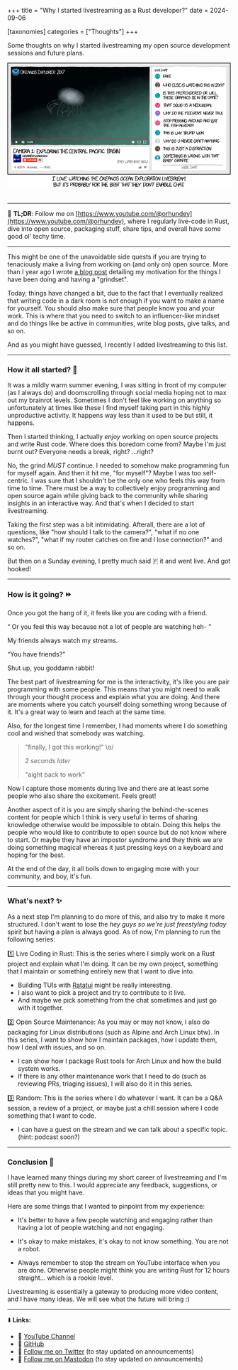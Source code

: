 +++
title = "Why I started livestreaming as a Rust developer?"
date = 2024-09-06

[taxonomies]
categories = ["Thoughts"]
+++

Some thoughts on why I started livestreaming my open source development sessions and future plans.

<!-- more -->

<center>

<img alt="https://xkcd.com/1836/" src="/xkcd1836.png"/>

</center>

<br>

---

🦀 **TL;DR**: Follow me on <g>[https://www.youtube.com/@orhundev](https://www.youtube.com/@orhundev)</g>, where I regularly live-code in Rust, dive into open source, packaging stuff, share tips, and overall have some good ol' techy time.

---

This might be one of the unavoidable side quests if you are trying to tenaciously make a living from working on (and only on) open source. More than I year ago I wrote [a blog post](https://blog.orhun.dev/open-source-grindset/) detailing my motivation for the things I have been doing and having a "grindset".

Today, things have changed a bit, due to the fact that I eventually realized that writing code in a dark room is not enough if you want to make a name for yourself. You should also make sure that people know you and your work. This is where that you need to switch to an influencer-like mindset and do things like be active in communities, write blog posts, give talks, and so on.

And as you might have guessed, I recently I added <g>livestreaming</g> to this list.

---

### **How it all started?** 🌱

It was a mildly warm summer evening, I was sitting in front of my computer (as I always do) and doomscrolling through social media hoping not to max out my brainrot levels. Sometimes I don't feel like working on anything so unfortunately at times like these I find myself taking part in this highly unproductive activity. It happens way less than it used to be but still, it happens.

Then I started thinking, I actually _enjoy_ working on open source projects and write Rust code. Where does this boredom come from? Maybe I'm just burnt out? Everyone needs a break, right? ...right?

No, the grind _MUST_ continue. I needed to somehow make programming fun for myself again. And then it hit me, "for myself"? Maybe I was too self-centric. I was sure that I shouldn't be the only one who feels this way from time to time. There must be a way to collectively enjoy programming and open source again while giving back to the community while sharing insights in an interactive way. And that's when I decided to start livestreaming.

Taking the first step was a bit intimidating. Afterall, there are a lot of questions, like "how should I talk to the camera?", "what if no one watches?", "what if my router catches on fire and I lose connection?" and so on.

But then on a Sunday evening, I pretty much said 🇫 it and went live. And got hooked!

---

### **How is it going?** ⏩

Once you got the hang of it, it feels like you are coding with a friend.

<q> Or you feel this way because not a lot of people are watching heh- </q>

My friends always watch my streams.

<q>You have friends?</q>

Shut up, you goddamn rabbit!

The best part of livestreaming for me is the interactivity, it's like you are pair programming with some people. This means that you might need to walk through your thought process and explain what you are doing. And there are moments where you catch yourself doing something wrong because of it. It's a great way to learn and teach at the same time.

Also, for the longest time I remember, I had moments where I do something cool and wished that somebody was watching.

> "finally, I got this working!" \o/
>
> _2 seconds later_
>
> "aight back to work"

Now I capture those moments during live and there are at least some people who also share the excitement. Feels great!

Another aspect of it is you are simply sharing the behind-the-scenes content for people which I think is very useful in terms of sharing knowledge otherwise would be impossible to obtain. Doing this helps the people who would like to contribute to open source but do not know where to start. Or maybe they have an impostor syndrome and they think we are doing something magical whereas it just pressing keys on a keyboard and hoping for the best.

At the end of the day, it all boils down to engaging more with your community, and boy, it's fun.

---

### **What's next?** ✨

As a next step I'm planning to do more of this, and also try to make it more structured. I don't want to lose the _hey guys so we're just freestyling today_ spirit but having a plan is always good. As of now, I'm planning to run the following series:

1️⃣ <g>Live Coding in Rust</g>: This is the series where I simply work on a Rust project and explain what I'm doing. It can be my own project, something that I maintain or something entirely new that I want to dive into.

- Building TUIs with [Ratatui](https://ratatui.rs) might be really interesting.
- I also want to pick a project and try to contribute to it live.
- And maybe we pick something from the chat sometimes and just go with it together.

2️⃣ <g>Open Source Maintenance</g>: As you may or may not know, I also do packaging for Linux distributions (such as Alpine and Arch Linux btw). In this series, I want to show how I maintain packages, how I update them, how I deal with issues, and so on.

- I can show how I package Rust tools for Arch Linux and how the build system works.
- If there is any other maintenance work that I need to do (such as reviewing PRs, triaging issues), I will also do it in this series.

3️⃣ <g>Random</g>: This is the series where I do whatever I want. It can be a Q&A session, a review of a project, or maybe just a chill session where I code something that I want to code.

- I can have a guest on the stream and we can talk about a specific topic. (hint: podcast soon?)

---

### **Conclusion** 🏁

I have learned many things during my short career of livestreaming and I'm still pretty new to this. I would appreciate any feedback, suggestions, or ideas that you might have.

Here are some things that I wanted to pinpoint from my experience:

- It's better to have a few people watching and engaging rather than having a lot of people watching and not engaging.

- It's okay to make mistakes, it's okay to not know something. You are not a robot.

- Always remember to stop the stream on YouTube interface when you are done. Otherwise people might think you are writing Rust for 12 hours straight... which is a rookie level.

Livestreaming is essentially a gateway to producing more video content, and I have many ideas. We will see what the future will bring :)

---

⬇️ **Links:**

- 🔗 [YouTube Channel](https://www.youtube.com/@orhundev)
- 🔗 [GitHub](https://github.com/orhun)
- 🔗 [Follow me on Twitter](https://twitter.com/orhundev) (to stay updated on announcements)
- 🔗 [Follow me on Mastodon](https://fosstodon.org/@orhun) (to stay updated on announcements)
